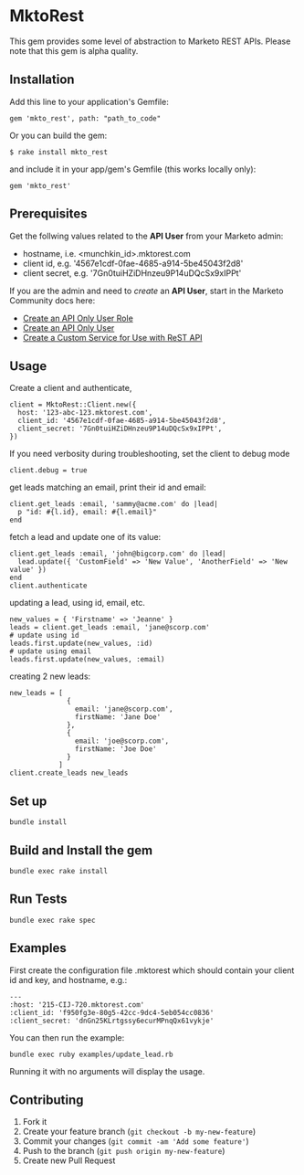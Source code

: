 # MktoRest

This gem provides some level of abstraction to Marketo REST APIs. Please note that this gem is alpha quality.

## Installation

Add this line to your application's Gemfile:

    gem 'mkto_rest', path: "path_to_code"

Or you can build the gem:

    $ rake install mkto_rest

and include it in your app/gem's Gemfile (this works locally only):

    gem 'mkto_rest'


## Prerequisites

Get the follwing values related to the **API User** from your Marketo admin:
* hostname, i.e. \<munchkin_id\>.mktorest.com
* client id, e.g. '4567e1cdf-0fae-4685-a914-5be45043f2d8'
* client secret, e.g. '7Gn0tuiHZiDHnzeu9P14uDQcSx9xIPPt'

If you are the admin and need to *create* an **API User**, start in the Marketo Community docs here:

  * [Create an API Only User Role](https://community.marketo.com/MarketoArticle?id=kA050000000LJcHCAW)
  * [Create an API Only User](https://community.marketo.com/MarketoArticle?id=kA050000000LJcCCAW)
  * [Create a Custom Service for Use with ReST API](https://community.marketo.com/MarketoArticle?id=kA050000000LJcqCAG)

## Usage

Create a client and authenticate,

    client = MktoRest::Client.new({
      host: '123-abc-123.mktorest.com',
      client_id: '4567e1cdf-0fae-4685-a914-5be45043f2d8',
      client_secret: '7Gn0tuiHZiDHnzeu9P14uDQcSx9xIPPt',
    })

If you need verbosity during troubleshooting, set the client to debug mode

    client.debug = true

get leads matching an email, print their id and email:

    client.get_leads :email, 'sammy@acme.com' do |lead|
      p "id: #{l.id}, email: #{l.email}"
    end

fetch a lead and update one of its value:

    client.get_leads :email, 'john@bigcorp.com' do |lead|
      lead.update({ 'CustomField' => 'New Value', 'AnotherField' => 'New value' })
    end
    client.authenticate

updating a lead, using id, email, etc.

    new_values = { 'Firstname' => 'Jeanne' }
    leads = client.get_leads :email, 'jane@scorp.com'
    # update using id
    leads.first.update(new_values, :id)
    # update using email
    leads.first.update(new_values, :email)

creating 2 new leads:

    new_leads = [
                  {
                    email: 'jane@scorp.com',
                    firstName: 'Jane Doe'
                  },
                  {
                    email: 'joe@scorp.com',
                    firstName: 'Joe Doe'
                  }
                ]
    client.create_leads new_leads

## Set up

    bundle install

## Build and Install the gem

    bundle exec rake install

## Run Tests

    bundle exec rake spec

## Examples

First create the configuration file .mktorest which should contain your client id and key, and hostname, e.g.:

    ---
    :host: '215-CIJ-720.mktorest.com'
    :client_id: 'f950fg3e-80g5-42cc-9dc4-5eb054cc0836'
    :client_secret: 'dnGn25KLrtgssy6ecurMPnqQx61vykje'

You can then run the example:

    bundle exec ruby examples/update_lead.rb


Running it with no arguments will display the usage.

## Contributing

1. Fork it
2. Create your feature branch (`git checkout -b my-new-feature`)
3. Commit your changes (`git commit -am 'Add some feature'`)
4. Push to the branch (`git push origin my-new-feature`)
5. Create new Pull Request
